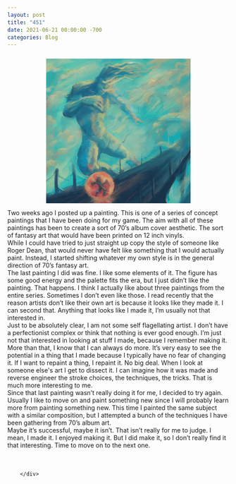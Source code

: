 ```yaml
---
layout: post
title: "451"
date: 2021-06-21 00:00:00 -700
categories: Blog
---
```


<div class="blog-content">
				<div><div class="wsite-image wsite-image-border-none " style="padding-top:10px;padding-bottom:10px;margin-left:0;margin-right:0;text-align:center"> <a> <img src="/uploads/published/untitled-artwork1667.png?1624376182" alt="Picture" style="width:328;max-width:100%"> </a> <div style="display:block;font-size:90%"></div> </div></div>  <div class="paragraph"><span><span>Two weeks ago I posted up a painting. This is one of a series of concept paintings that I have been doing for my game. The aim with all of these paintings has been to create a sort of 70&rsquo;s album cover aesthetic. The sort of fantasy art that would have been printed on 12 inch vinyls.&nbsp;</span></span><br><span></span><span><span>While I could have tried to just straight up copy the style of someone like Roger Dean, that would never have felt like something that I would actually paint. Instead, I started shifting whatever my own style is in the general direction of 70&rsquo;s fantasy art.</span></span><br><span></span><span><span>The last painting I did was fine. I like some elements of it. The figure has some good energy and the palette fits the era, but I just didn&rsquo;t like the painting. That happens. I think I actually like about three paintings from the entire series. Sometimes I don&rsquo;t even like those. I read recently that the reason artists don&rsquo;t like their own art is because it looks like they made it. I can second that. Anything that looks like I made it, I&rsquo;m usually not that interested in.</span></span><br><span></span><span><span>Just to be absolutely clear, I am not some self flagellating artist. I don&rsquo;t have a perfectionist complex or think that nothing is ever good enough. I&rsquo;m just not that interested in looking at stuff I made, because I remember making it. More than that, I know that I can always do more. It&rsquo;s very easy to see the potential in a thing that I made because I typically have no fear of changing it. If I want to repaint a thing, I repaint it. No big deal. When I look at someone else's art I get to dissect it. I can imagine how it was made and reverse engineer the stroke choices, the techniques, the tricks. That is much more interesting to me.</span></span><br><span></span><span><span>Since that last painting wasn&rsquo;t really doing it for me, I decided to try again. Usually I like to move on and paint something new since I will probably learn more from painting something new. This time I painted the same subject with a similar composition, but I attempted a bunch of the techniques I have been gathering from 70&rsquo;s album art.</span></span><br><span></span><span><span>Maybe it&rsquo;s successful, maybe it isn&rsquo;t. That isn&rsquo;t really for me to judge. I mean, I made it. I enjoyed making it. But I did make it, so I don&rsquo;t really find it that interesting. Time to move on to the next one. </span></span><br><span></span><br>&#8203;</div>

		</div>
        